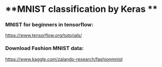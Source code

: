 
# **MNIST classification by Keras **

### MNIST for beginners in tensorflow:
https://www.tensorflow.org/tutorials/

### Download Fashion MNIST data:
https://www.kaggle.com/zalando-research/fashionmnist


